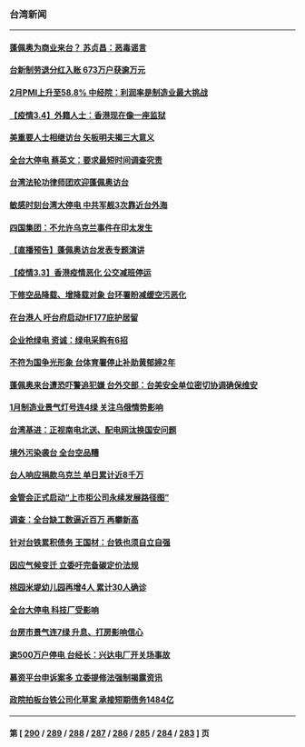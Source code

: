 ### 台湾新闻
---
#### [蓬佩奥为商业来台？ 苏贞昌：恶毒谣言](../../pages/ncid1349361/n13621800.md) 
#### [台新制劳退分红入账 673万户获逾万元](../../pages/ncid1349361/n13621805.md) 
#### [2月PMI上升至58.8% 中经院：利润率是制造业最大挑战](../../pages/ncid1349361/n13621502.md) 
#### [【疫情3.4】外籍人士：香港现在像一座监狱](../../pages/ncid1349361/n13621459.md) 
#### [美重要人士相继访台 矢板明夫揭三大意义](../../pages/ncid1349361/n13621840.md) 
#### [全台大停电 蔡英文：要求最短时间调查究责](../../pages/ncid1349361/n13620729.md) 
#### [台湾法轮功律师团欢迎蓬佩奥访台](../../pages/ncid1349361/n13619003.md) 
#### [敏感时刻台湾大停电 中共军舰3次靠近台外海](../../pages/ncid1349361/n13619634.md) 
#### [四国集团：不允许乌克兰事件在印太发生](../../pages/ncid1349361/n13619911.md) 
#### [【直播预告】蓬佩奥访台发表专题演讲](../../pages/ncid1349361/n13619885.md) 
#### [【疫情3.3】香港疫情恶化 公交减班停运](../../pages/ncid1349361/n13619007.md) 
#### [下修空品降载、增降载对象 台环署盼减缓空污恶化](../../pages/ncid1349361/n13619552.md) 
#### [在台港人 吁台府启动HF177庇护居留](../../pages/ncid1349361/n13619316.md) 
#### [企业抢绿电 资诚：绿电采购有6招](../../pages/ncid1349361/n13619561.md) 
#### [不符为国争光形象 台体育署停止补助黄郁婷2年](../../pages/ncid1349361/n13619557.md) 
#### [蓬佩奥来台遭恐吓警追犯嫌 台外交部：台美安全单位密切协调确保维安](../../pages/ncid1349361/n13619559.md) 
#### [1月制造业景气灯号连4绿 关注乌俄情势影响](../../pages/ncid1349361/n13619251.md) 
#### [台湾基进：正视南电北送、配电网汰换国安问题](../../pages/ncid1349361/n13619280.md) 
#### [境外污染袭台 全台空品糟](../../pages/ncid1349361/n13619467.md) 
#### [台人响应捐款乌克兰 单日累计近8千万](../../pages/ncid1349361/n13619469.md) 
#### [金管会正式启动“上市柜公司永续发展路径图”](../../pages/ncid1349361/n13619273.md) 
#### [调查：全台缺工数逼近百万 再攀新高](../../pages/ncid1349361/n13619480.md) 
#### [针对台铁累积债务 王国材：台铁也须自立自强](../../pages/ncid1349361/n13619379.md) 
#### [因应气候变迁 立委吁完备碳定价法规](../../pages/ncid1349361/n13619376.md) 
#### [桃园米堤幼儿园再增4人 累计30人确诊](../../pages/ncid1349361/n13619324.md) 
#### [全台大停电 科技厂受影响](../../pages/ncid1349361/n13619321.md) 
#### [台房市景气连7绿 升息、打房影响信心](../../pages/ncid1349361/n13619382.md) 
#### [逾500万户停电 台经长：兴达电厂开关场事故](../../pages/ncid1349361/n13619419.md) 
#### [募资平台申诉案多 立委提修法强制揭露资讯](../../pages/ncid1349361/n13619384.md) 
#### [政院拍板台铁公司化草案 承接短期债务1484亿](../../pages/ncid1349361/n13619387.md) 

---
#### 第 [ [290](./290.md) / [289](./289.md) / [288](./288.md) / [287](./287.md) / [286](./286.md) / [285](./285.md) / [284](./284.md) / [283](./283.md) ] 页
